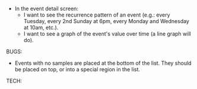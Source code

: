 - In the event detail screen:
  - I want to see the recurrence pattern of an event (e.g.: every Tuesday, every 2nd Sunday at 6pm, every Monday and Wednesday at 10am, etc.).
  - I want to see a graph of the event's value over time (a line graph will do).

BUGS:
- Events with no samples are placed at the bottom of the list. They should be placed on top, or into a special region in the list.

TECH:
